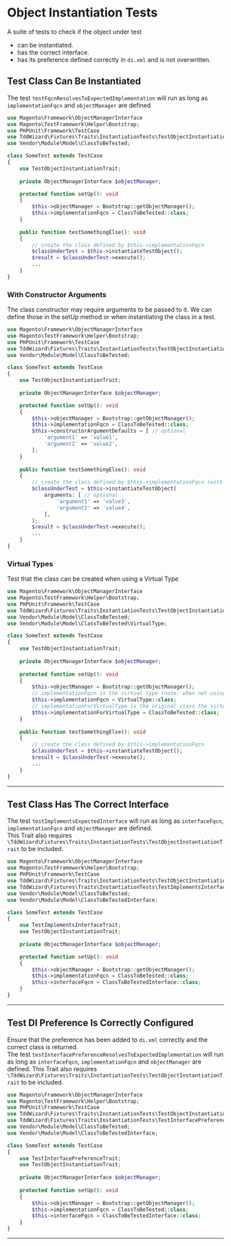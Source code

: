 # Object Instantiation Tests

A suite of tests to check if the object under test

* can be instantiated.
* has the correct interface.
* has its preference defined correctly in `di.xml` and is not overwritten.

## Test Class Can Be Instantiated

The test `testFqcnResolvesToExpectedImplementation` will run as long as `implementationFqcn` and `objectManager` are
defined

```php
use Magento\Framework\ObjectManagerInterface
use Magento\TestFramework\Helper\Bootstrap;
use PHPUnit\Framework\TestCase
use TddWizard\Fixtures\Traits\InstantiationTests\TestObjectInstantiationTrait;
use Vendor\Module\Model\ClassToBeTested;

class SomeTest extends TestCase
{
    use TestObjectInstantiationTrait;
    
    private ObjectManagerInterface $objectManager;

    protected function setUp(): void
    {        
        $this->objectManager = Bootstrap::getObjectManager();
        $this->implementationFqcn = ClassToBeTested::class;
    }
    
    public function testSomethingElse(): void
    {
        // create the class defined by $this->implementationFqcn
        $classUnderTest = $this->instantiateTestObject();
        $result = $classUnderTest->execute();
        ...
    }
}
```

### With Constructor Arguments

The class constructor may require arguments to be passed to it. We can define those in the setUp method or when
instantiating the class in a test.

```php
use Magento\Framework\ObjectManagerInterface
use Magento\TestFramework\Helper\Bootstrap;
use PHPUnit\Framework\TestCase
use TddWizard\Fixtures\Traits\InstantiationTests\TestObjectInstantiationTrait;
use Vendor\Module\Model\ClassToBeTested;

class SomeTest extends TestCase
{
    use TestObjectInstantiationTrait;
    
    private ObjectManagerInterface $objectManager;

    protected function setUp(): void
    {        
        $this->objectManager = Bootstrap::getObjectManager();
        $this->implementationFqcn = ClassToBeTested::class;
        $this->constructorArgumentDefaults = [ // optional
            'argument1' => 'value1',
            'argument2' => 'value2',
        ];
    }
    
    public function testSomethingElse(): void
    {
        // create the class defined by $this->implementationFqcn (with overridden arguments if required)
        $classUnderTest = $this->instantiateTestObject(
            arguments: [ // optional
                'argument1' => 'value3',
                'argument2' => 'value4',
            ],
        );
        $result = $classUnderTest->execute();
        ...
    }
}
```

### Virtual Types

Test that the class can be created when using a Virtual Type

```php
use Magento\Framework\ObjectManagerInterface
use Magento\TestFramework\Helper\Bootstrap;
use PHPUnit\Framework\TestCase
use TddWizard\Fixtures\Traits\InstantiationTests\TestObjectInstantiationTrait;
use Vendor\Module\Model\ClassToBeTested;
use Vendor\Module\Model\ClassToBeTested\VirtualType;

class SomeTest extends TestCase
{
    use TestObjectInstantiationTrait;
    
    private ObjectManagerInterface $objectManager;
    
    protected function setUp(): void
    {        
        $this->objectManager = Bootstrap::getObjectManager();
        // implementationFqcn is the virtual type (note: when not using virtual types this is the actual class)
        $this->implementationFqcn = VirtualType::class;
        // implementationForVirtualType is the original class the virtual type is based on
        $this->implementationForVirtualType = ClassToBeTested::class;
    }
    
    public function testSomethingElse(): void
    {
        // create the class defined by $this->implementationFqcn
        $classUnderTest = $this->instantiateTestObject();
        $result = $classUnderTest->execute();
        ...
    }
}
```

---

## Test Class Has The Correct Interface

The test `testImplementsExpectedInterface` will run as long as `interfaceFqcn`, `implementationFqcn` and `objectManager`
are defined.  
This Trait also requires `\TddWizard\Fixtures\Traits\InstantiationTests\TestObjectInstantiationTrait` to be included.

```php
use Magento\Framework\ObjectManagerInterface
use Magento\TestFramework\Helper\Bootstrap;
use PHPUnit\Framework\TestCase
use TddWizard\Fixtures\Traits\InstantiationTests\TestObjectInstantiationTrait;
use TddWizard\Fixtures\Traits\InstantiationTests\TestImplementsInterfaceTrait;
use Vendor\Module\Model\ClassToBeTested;
use Vendor\Module\Model\ClassToBeTestedInterface;

class SomeTest extends TestCase
{
    use TestImplementsInterfaceTrait;
    use TestObjectInstantiationTrait;
    
    private ObjectManagerInterface $objectManager;

    protected function setUp(): void
    {        
        $this->objectManager = Bootstrap::getObjectManager();
        $this->implementationFqcn = ClassToBeTested::class;
        $this->interfaceFqcn = ClassToBeTestedInterface::class;
    }
}
```

---

## Test DI Preference Is Correctly Configured

Ensure that the preference has been added to `di.xml` correctly and the correct class is returned.  
The test `testInterfacePreferenceResolvesToExpectedImplementation` will run as long as `interfaceFqcn`,
`implementationFqcn` and `objectManager` are defined.
This Trait also requires `\TddWizard\Fixtures\Traits\InstantiationTests\TestObjectInstantiationTrait` to be included.

```php
use Magento\Framework\ObjectManagerInterface
use Magento\TestFramework\Helper\Bootstrap;
use PHPUnit\Framework\TestCase
use TddWizard\Fixtures\Traits\InstantiationTests\TestObjectInstantiationTrait;
use TddWizard\Fixtures\Traits\InstantiationTests\TestInterfacePreferenceTrait;
use Vendor\Module\Model\ClassToBeTested;
use Vendor\Module\Model\ClassToBeTestedInterface;

class SomeTest extends TestCase
{
    use TestInterfacePreferenceTrait;
    use TestObjectInstantiationTrait;
    
    private ObjectManagerInterface $objectManager;
    
    protected function setUp(): void
    {        
        $this->objectManager = Bootstrap::getObjectManager();
        $this->implementationFqcn = ClassToBeTested::class;
        $this->interfaceFqcn = ClassToBeTestedInterface::class;
    }
}
```

---
